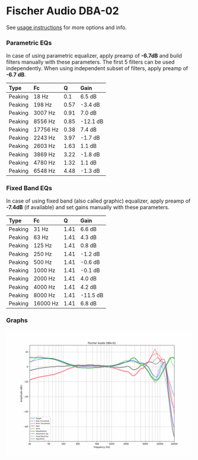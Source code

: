 # Fischer Audio DBA-02
See [usage instructions](https://github.com/jaakkopasanen/AutoEq#usage) for more options and info.

### Parametric EQs
In case of using parametric equalizer, apply preamp of **-6.7dB** and build filters manually
with these parameters. The first 5 filters can be used independently.
When using independent subset of filters, apply preamp of **-6.7 dB**.

| Type    | Fc       |    Q | Gain     |
|:--------|:---------|:-----|:---------|
| Peaking | 18 Hz    | 0.1  | 6.5 dB   |
| Peaking | 198 Hz   | 0.57 | -3.4 dB  |
| Peaking | 3007 Hz  | 0.91 | 7.0 dB   |
| Peaking | 8556 Hz  | 0.85 | -12.1 dB |
| Peaking | 17756 Hz | 0.38 | 7.4 dB   |
| Peaking | 2243 Hz  | 3.97 | -1.7 dB  |
| Peaking | 2603 Hz  | 1.63 | 1.1 dB   |
| Peaking | 3869 Hz  | 3.22 | -1.8 dB  |
| Peaking | 4780 Hz  | 1.32 | 1.1 dB   |
| Peaking | 6548 Hz  | 4.48 | -1.3 dB  |

### Fixed Band EQs
In case of using fixed band (also called graphic) equalizer, apply preamp of **-7.4dB**
(if available) and set gains manually with these parameters.

| Type    | Fc       |    Q | Gain     |
|:--------|:---------|:-----|:---------|
| Peaking | 31 Hz    | 1.41 | 6.6 dB   |
| Peaking | 63 Hz    | 1.41 | 4.3 dB   |
| Peaking | 125 Hz   | 1.41 | 0.8 dB   |
| Peaking | 250 Hz   | 1.41 | -1.2 dB  |
| Peaking | 500 Hz   | 1.41 | -0.6 dB  |
| Peaking | 1000 Hz  | 1.41 | -0.1 dB  |
| Peaking | 2000 Hz  | 1.41 | 4.0 dB   |
| Peaking | 4000 Hz  | 1.41 | 4.2 dB   |
| Peaking | 8000 Hz  | 1.41 | -11.5 dB |
| Peaking | 16000 Hz | 1.41 | 6.8 dB   |

### Graphs
![](./Fischer%20Audio%20DBA-02.png)